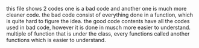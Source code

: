 this file shows 2 codes one is a bad  code and another one is much more cleaner code.
the bad code consist of everything done in a function, which is quite hard to figure the idea.
the good code contents have all the codes used in bad code, however it is done in musch more easier to understand.
multiple of function that is under the class, every functions called another functions which is easier to understand.